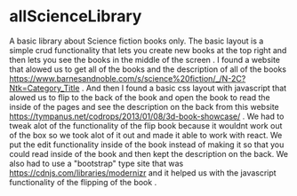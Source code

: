 # allScienceLibrary

A basic library about Science fiction books only. The basic layout is a simple crud functionality that lets you create new books at the top right and then lets you see the books in the middle of the screen . I found a website that alowed us to get all of the books and the description of all of the books https://www.barnesandnoble.com/s/science%20fiction/_/N-2C?Ntk=Category_Title . And then I found a basic css layout with javascript that alowed us to flip to the back of the book and open the book to read the inside of the pages and see the description on the back from this website https://tympanus.net/codrops/2013/01/08/3d-book-showcase/ . We had to tweak alot of the functionality of the flip book because it wouldnt work out of the box so we took alot of it out and made it able to work with react. We put the edit functionality inside of the book instead of making it so that you could read inside of the book and then kept the description on the back. We also had to use a "bootstrap" type site that was https://cdnjs.com/libraries/modernizr and it helped us with the javascript functionality of the flipping of the book . 